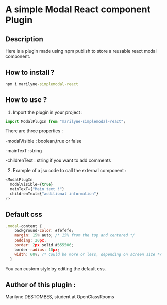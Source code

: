 # A simple Modal React component Plugin

## Description

Here is a plugin made using npm publish to store a reusable react modal component.

## How to install ?

```cmd
npm i marilyne-simplemodal-react
```

## How to use ?

1. Import the plugin in your project :

```javascript
import ModalPlugIn from "marilyne-simplemodal-react";
```

There are three properties :

-modalVisible : boolean,true or false

-mainTexT :string

-childrenText : string if you want to add comments

2. Example of a jsx code to call the external component :

```javascript
<ModalPlugIn
  modalVisible={true}
  mainTexT={"Main text !"}
  childrenText={"additional information"}
/>
```

## Default css

```javascript
.modal-content {
    background-color: #fefefe;
    margin: 15% auto; /* 15% from the top and centered */
    padding: 20px;
    border: 2px solid #355506;
    border-radius: 10px;
    width: 60%; /* Could be more or less, depending on screen size */
  }
```

You can custom style by editing the default css.

## Author of this plugin :

Marilyne DESTOMBES, student at OpenClassRooms
